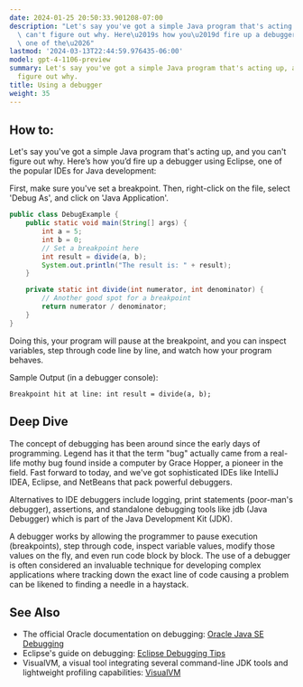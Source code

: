 ```yaml
---
date: 2024-01-25 20:50:33.901208-07:00
description: "Let's say you've got a simple Java program that's acting up, and you\
  \ can't figure out why. Here\u2019s how you\u2019d fire up a debugger using Eclipse,\
  \ one of the\u2026"
lastmod: '2024-03-13T22:44:59.976435-06:00'
model: gpt-4-1106-preview
summary: Let's say you've got a simple Java program that's acting up, and you can't
  figure out why.
title: Using a debugger
weight: 35
---
```


## How to:
Let's say you've got a simple Java program that's acting up, and you can't figure out why. Here’s how you’d fire up a debugger using Eclipse, one of the popular IDEs for Java development:

First, make sure you've set a breakpoint. Then, right-click on the file, select 'Debug As', and click on 'Java Application'.

```Java
public class DebugExample {
    public static void main(String[] args) {
        int a = 5;
        int b = 0;
        // Set a breakpoint here
        int result = divide(a, b);
        System.out.println("The result is: " + result);
    }

    private static int divide(int numerator, int denominator) {
        // Another good spot for a breakpoint
        return numerator / denominator;
    }
}
```

Doing this, your program will pause at the breakpoint, and you can inspect variables, step through code line by line, and watch how your program behaves.

Sample Output (in a debugger console):
```
Breakpoint hit at line: int result = divide(a, b);
```

## Deep Dive
The concept of debugging has been around since the early days of programming. Legend has it that the term "bug" actually came from a real-life mothy bug found inside a computer by Grace Hopper, a pioneer in the field. Fast forward to today, and we've got sophisticated IDEs like IntelliJ IDEA, Eclipse, and NetBeans that pack powerful debuggers.

Alternatives to IDE debuggers include logging, print statements (poor-man's debugger), assertions, and standalone debugging tools like jdb (Java Debugger) which is part of the Java Development Kit (JDK).

A debugger works by allowing the programmer to pause execution (breakpoints), step through code, inspect variable values, modify those values on the fly, and even run code block by block. The use of a debugger is often considered an invaluable technique for developing complex applications where tracking down the exact line of code causing a problem can be likened to finding a needle in a haystack.

## See Also
- The official Oracle documentation on debugging: [Oracle Java SE Debugging](https://docs.oracle.com/javase/8/docs/technotes/tools/windows/jdb.html)
- Eclipse's guide on debugging: [Eclipse Debugging Tips](https://www.eclipse.org/community/eclipse_newsletter/2017/june/article4.php)
- VisualVM, a visual tool integrating several command-line JDK tools and lightweight profiling capabilities: [VisualVM](https://visualvm.github.io/)
